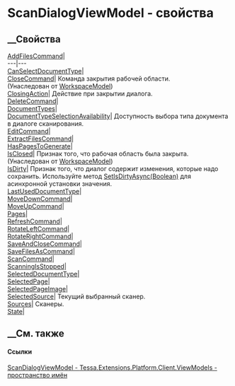 # ScanDialogViewModel - свойства
##  __Свойства
[AddFilesCommand](P_Tessa_Extensions_Platform_Client_ViewModels_ScanDialogViewModel_AddFilesCommand.htm)|  
---|---  
[CanSelectDocumentType](P_Tessa_Extensions_Platform_Client_ViewModels_ScanDialogViewModel_CanSelectDocumentType.htm)|  
[CloseCommand](P_Tessa_UI_WorkspaceModel_CloseCommand.htm)| Команда закрытия
рабочей области.  
(Унаследован от [WorkspaceModel](T_Tessa_UI_WorkspaceModel.htm))  
[ClosingAction](P_Tessa_Extensions_Platform_Client_ViewModels_ScanDialogViewModel_ClosingAction.htm)|
Действие при закрытии диалога.  
[DeleteCommand](P_Tessa_Extensions_Platform_Client_ViewModels_ScanDialogViewModel_DeleteCommand.htm)|  
[DocumentTypes](P_Tessa_Extensions_Platform_Client_ViewModels_ScanDialogViewModel_DocumentTypes.htm)|  
[DocumentTypeSelectionAvailability](P_Tessa_Extensions_Platform_Client_ViewModels_ScanDialogViewModel_DocumentTypeSelectionAvailability.htm)|
Доступность выбора типа документа в диалоге сканирования.  
[EditCommand](P_Tessa_Extensions_Platform_Client_ViewModels_ScanDialogViewModel_EditCommand.htm)|  
[ExtractFilesCommand](P_Tessa_Extensions_Platform_Client_ViewModels_ScanDialogViewModel_ExtractFilesCommand.htm)|  
[HasPagesToGenerate](P_Tessa_Extensions_Platform_Client_ViewModels_ScanDialogViewModel_HasPagesToGenerate.htm)|  
[IsClosed](P_Tessa_UI_WorkspaceModel_IsClosed.htm)| Признак того, что рабочая
область была закрыта.  
(Унаследован от [WorkspaceModel](T_Tessa_UI_WorkspaceModel.htm))  
[IsDirty](P_Tessa_Extensions_Platform_Client_ViewModels_ScanDialogViewModel_IsDirty.htm)|
Признак того, что диалог содержит изменения, которые надо сохранить.
Используйте метод
[SetIsDirtyAsync(Boolean)](M_Tessa_Extensions_Platform_Client_ViewModels_ScanDialogViewModel_SetIsDirtyAsync.htm)
для асинхронной установки значения.  
[LastUsedDocumentType](P_Tessa_Extensions_Platform_Client_ViewModels_ScanDialogViewModel_LastUsedDocumentType.htm)|  
[MoveDownCommand](P_Tessa_Extensions_Platform_Client_ViewModels_ScanDialogViewModel_MoveDownCommand.htm)|  
[MoveUpCommand](P_Tessa_Extensions_Platform_Client_ViewModels_ScanDialogViewModel_MoveUpCommand.htm)|  
[Pages](P_Tessa_Extensions_Platform_Client_ViewModels_ScanDialogViewModel_Pages.htm)|  
[RefreshCommand](P_Tessa_Extensions_Platform_Client_ViewModels_ScanDialogViewModel_RefreshCommand.htm)|  
[RotateLeftCommand](P_Tessa_Extensions_Platform_Client_ViewModels_ScanDialogViewModel_RotateLeftCommand.htm)|  
[RotateRightCommand](P_Tessa_Extensions_Platform_Client_ViewModels_ScanDialogViewModel_RotateRightCommand.htm)|  
[SaveAndCloseCommand](P_Tessa_Extensions_Platform_Client_ViewModels_ScanDialogViewModel_SaveAndCloseCommand.htm)|  
[SaveFilesAsCommand](P_Tessa_Extensions_Platform_Client_ViewModels_ScanDialogViewModel_SaveFilesAsCommand.htm)|  
[ScanCommand](P_Tessa_Extensions_Platform_Client_ViewModels_ScanDialogViewModel_ScanCommand.htm)|  
[ScanningIsStopped](P_Tessa_Extensions_Platform_Client_ViewModels_ScanDialogViewModel_ScanningIsStopped.htm)|  
[SelectedDocumentType](P_Tessa_Extensions_Platform_Client_ViewModels_ScanDialogViewModel_SelectedDocumentType.htm)|  
[SelectedPage](P_Tessa_Extensions_Platform_Client_ViewModels_ScanDialogViewModel_SelectedPage.htm)|  
[SelectedPageImage](P_Tessa_Extensions_Platform_Client_ViewModels_ScanDialogViewModel_SelectedPageImage.htm)|  
[SelectedSource](P_Tessa_Extensions_Platform_Client_ViewModels_ScanDialogViewModel_SelectedSource.htm)|
Текущий выбранный сканер.  
[Sources](P_Tessa_Extensions_Platform_Client_ViewModels_ScanDialogViewModel_Sources.htm)|
Сканеры.  
[State](P_Tessa_Extensions_Platform_Client_ViewModels_ScanDialogViewModel_State.htm)|  
## __См. также
#### Ссылки
[ScanDialogViewModel -
](T_Tessa_Extensions_Platform_Client_ViewModels_ScanDialogViewModel.htm)
[Tessa.Extensions.Platform.Client.ViewModels - пространство
имён](N_Tessa_Extensions_Platform_Client_ViewModels.htm)
